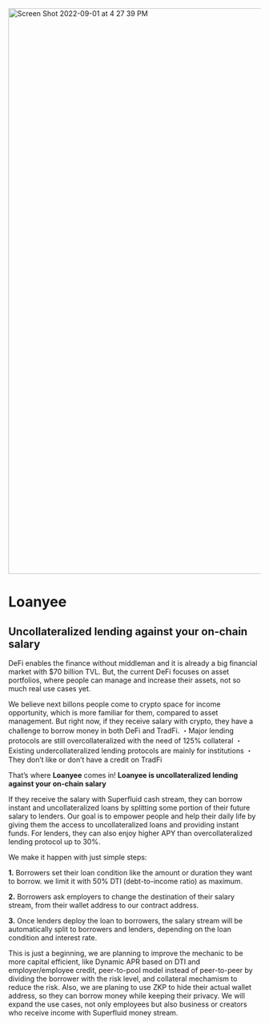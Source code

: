 <img width="1131" alt="Screen Shot 2022-09-01 at 4 27 39 PM" src="https://user-images.githubusercontent.com/102403069/188029139-2acd43c5-d745-4591-a1ae-1f60666caa7b.png">


# Loanyee
## Uncollateralized lending against your on-chain salary 

DeFi enables the finance without middleman and it is already a big financial market with $70 billion TVL. But, the current DeFi focuses on asset portfolios, where people can manage and increase their assets, not so much real use cases yet.

We believe next billons people come to crypto space for income opportunity, which is more familiar for them, compared to asset management.
But right now, if they receive salary with crypto, they have a challenge to borrow money in both DeFi and TradFi. 
・Major lending protocols are still overcollateralized with the need of 125% collateral
・Existing undercollateralized lending protocols are mainly for institutions
・They don’t like or don’t have a credit on TradFi

That’s where **Loanyee** comes in!
**Loanyee is uncollateralized lending against your on-chain salary**

If they receive the salary with Superfluid cash stream, they can borrow instant and uncollateralized loans by splitting some portion of their future salary to lenders.
Our goal is to empower people and help their daily life by giving them the access to uncollateralized loans and providing instant funds. 
For lenders, they can also enjoy higher APY than overcollateralized lending protocol up to 30%.

We make it happen with just simple steps: 

**1.** Borrowers set their loan condition like the amount or duration they want to borrow. we limit it with 50% DTI (debt-to-income ratio) as maximum.

**2.** Borrowers ask employers to change the destination of their salary stream, from their wallet address to our contract address.

**3.** Once lenders deploy the loan to borrowers, the salary stream will be automatically split to borrowers and lenders, depending on the loan condition and interest rate.

This is just a beginning, we are planning to improve the mechanic to be more capital efficient, like Dynamic APR based on DTI and employer/employee credit, peer-to-pool model instead of peer-to-peer by dividing the borrower with the risk level, and collateral mechamism to reduce the risk.
Also, we are planing to use ZKP to hide their actual wallet address, so they can borrow money while keeping their privacy.
We will expand the use cases, not only employees but also business or creators who receive income with Superfluid money stream.
